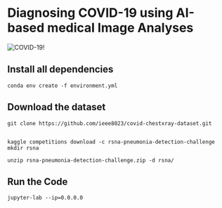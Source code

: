 # Diagnosing COVID-19 using AI-based medical Image Analyses

![COVID-19!](https://www2.deloitte.com/content/dam/insights/us/articles/6677_covid-19/images/6677_banner1.jpg/_jcr_content/renditions/cq5dam.web.1440.660.jpeg)

## Install all dependencies
    conda env create -f environment.yml


## Download the dataset
    git clone https://github.com/ieee8023/covid-chestxray-dataset.git


    kaggle competitions download -c rsna-pneumonia-detection-challenge
    mkdir rsna

    unzip rsna-pneumonia-detection-challenge.zip -d rsna/


## Run the Code

    jupyter-lab --ip=0.0.0.0
